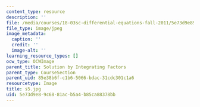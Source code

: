 ```yaml
---
content_type: resource
description: ''
file: /media/courses/18-03sc-differential-equations-fall-2011/5e73d9e89c6881acb5a4b85ca88378bb_s5.jpg
file_type: image/jpeg
image_metadata:
  caption: ''
  credit: ''
  image-alt: ''
learning_resource_types: []
ocw_type: OCWImage
parent_title: Solution by Integrating Factors
parent_type: CourseSection
parent_uid: 85e38b6f-c1b6-5066-bdac-31cdc301c1a6
resourcetype: Image
title: s5.jpg
uid: 5e73d9e8-9c68-81ac-b5a4-b85ca88378bb
---
```

